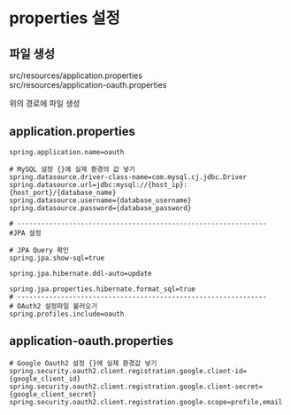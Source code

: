 # properties 설정
## 파일 생성
src/resources/application.properties<br/>
src/resources/application-oauth.properties<br/>

위의 경로에 파일 생성

## application.properties
```properties
spring.application.name=oauth

# MySQL 설정 {}에 실제 환경의 값 넣기
spring.datasource.driver-class-name=com.mysql.cj.jdbc.Driver
spring.datasource.url=jdbc:mysql://{host_ip}:{host_port}/{database_name}
spring.datasource.username={database_username}
spring.datasource.password={database_password}

# ---------------------------------------------------------------
#JPA 설정

# JPA Query 확인
spring.jpa.show-sql=true

spring.jpa.hibernate.ddl-auto=update

spring.jpa.properties.hibernate.format_sql=true
# ---------------------------------------------------------------
# OAuth2 설정파일 불러오기
spring.profiles.include=oauth
```
## application-oauth.properties
```properties
# Google Oauth2 설정 {}에 실제 환경값 넣기
spring.security.oauth2.client.registration.google.client-id={google_client_id}
spring.security.oauth2.client.registration.google.client-secret={google_client_secret}
spring.security.oauth2.client.registration.google.scope=profile,email
```